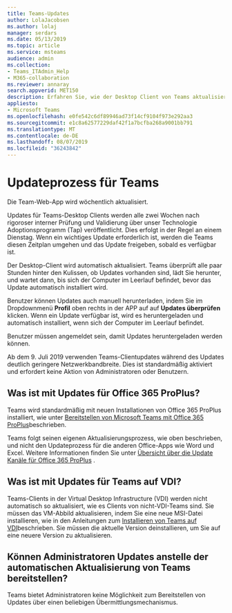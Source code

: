 ```yaml
---
title: Teams-Updates
author: LolaJacobsen
ms.author: lolaj
manager: serdars
ms.date: 05/13/2019
ms.topic: article
ms.service: msteams
audience: admin
ms.collection:
- Teams_ITAdmin_Help
- M365-collaboration
ms.reviewer: annaray
search.appverid: MET150
description: Erfahren Sie, wie der Desktop Client von Teams aktualisiert wird.
appliesto:
- Microsoft Teams
ms.openlocfilehash: e0fe542c6df89946ad73f14cf9104f973e292aa3
ms.sourcegitcommit: e1c8a62577229daf42f1a7bcfba268a9001bb791
ms.translationtype: MT
ms.contentlocale: de-DE
ms.lasthandoff: 08/07/2019
ms.locfileid: "36243842"
---
```

# <a name="teams-update-process"></a>Updateprozess für Teams

Die Team-Web-App wird wöchentlich aktualisiert.

Updates für Teams-Desktop Clients werden alle zwei Wochen nach rigoroser interner Prüfung und Validierung über unser Technologie Adoptionsprogramm (Tap) veröffentlicht. Dies erfolgt in der Regel an einem Dienstag. Wenn ein wichtiges Update erforderlich ist, werden die Teams diesen Zeitplan umgehen und das Update freigeben, sobald es verfügbar ist.

Der Desktop-Client wird automatisch aktualisiert. Teams überprüft alle paar Stunden hinter den Kulissen, ob Updates vorhanden sind, lädt Sie herunter, und wartet dann, bis sich der Computer im Leerlauf befindet, bevor das Update automatisch installiert wird.

Benutzer können Updates auch manuell herunterladen, indem Sie im Dropdownmenü **Profil** oben rechts in der APP auf auf **Updates überprüfen** klicken. Wenn ein Update verfügbar ist, wird es heruntergeladen und automatisch installiert, wenn sich der Computer im Leerlauf befindet.

Benutzer müssen angemeldet sein, damit Updates heruntergeladen werden können. 

Ab dem 9. Juli 2019 verwenden Teams-Clientupdates während des Updates deutlich geringere Netzwerkbandbreite. Dies ist standardmäßig aktiviert und erfordert keine Aktion von Administratoren oder Benutzern.


## <a name="what-about-updates-to-office-365-proplus"></a>Was ist mit Updates für Office 365 ProPlus?

Teams wird standardmäßig mit neuen Installationen von Office 365 ProPlus installiert, wie unter [Bereitstellen von Microsoft Teams mit Office 365 ProPlus](https://docs.microsoft.com/DeployOffice/teams-install)beschrieben. 

Teams folgt seinen eigenen Aktualisierungsprozess, wie oben beschrieben, und nicht den Updateprozess für die anderen Office-Apps wie Word und Excel. Weitere Informationen finden Sie unter [Übersicht über die Update Kanäle für Office 365 ProPlus](https://docs.microsoft.com/DeployOffice/overview-of-update-channels-for-office-365-proplus) .

## <a name="what-about-updates-to-teams-on-vdi"></a>Was ist mit Updates für Teams auf VDI?

Teams-Clients in der Virtual Desktop Infrastructure (VDI) werden nicht automatisch so aktualisiert, wie es Clients von nicht-VDI-Teams sind. Sie müssen das VM-Abbild aktualisieren, indem Sie eine neue MSI-Datei installieren, wie in den Anleitungen zum [Installieren von Teams auf VDI](https://docs.microsoft.com/microsoftteams/teams-for-vdi#install-teams-on-vdi)beschrieben. Sie müssen die aktuelle Version deinstallieren, um Sie auf eine neuere Version zu aktualisieren.

## <a name="can-admins-deploy-updates-instead-of-teams-auto-updating"></a>Können Administratoren Updates anstelle der automatischen Aktualisierung von Teams bereitstellen?

Teams bietet Administratoren keine Möglichkeit zum Bereitstellen von Updates über einen beliebigen Übermittlungsmechanismus.

